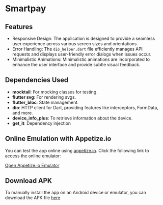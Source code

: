 # Smartpay

## Features

- Responsive Design: The application is designed to provide a seamless user experience across various screen sizes and orientations.
- Error Handling: The `dio_helper.dart` file efficiently manages API requests and displays user-friendly error dialogs when issues occur.
- Minimalistic Animations: Minimalistic animations are incorporated to enhance the user interface and provide subtle visual feedback.

## Dependencies Used

- **mocktail**: For mocking classes for testing.
- **flutter svg**: For rendering svgs.
- **flutter_bloc**: State management.
- **dio**: HTTP client for Dart, providing features like interceptors, FormData, and more.
- **device_info_plus**: To retrieve information about the device.
- **get_it**: Dependency injection


## Online Emulation with Appetize.io

You can test the app online using [appetize.io](https://appetize.io/). Click the following link to access the online emulator:

[Open Appetize.io Emulator](https://)

## Download APK

To manually install the app on an Android device or emulator, you can download the APK file [here](https://)

